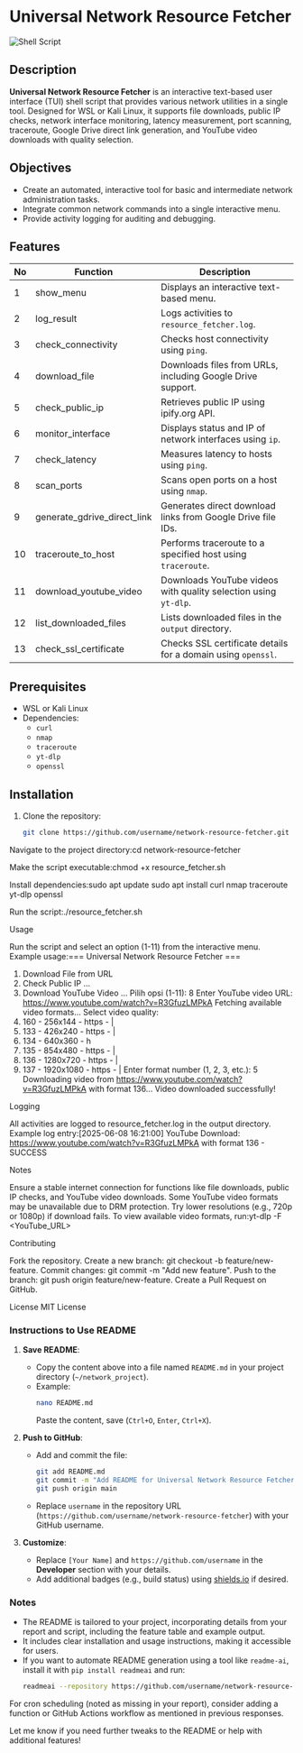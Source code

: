 # Universal Network Resource Fetcher

![Shell Script](https://img.shields.io/badge/language-Shell-blue)

## Description
**Universal Network Resource Fetcher** is an interactive text-based user interface (TUI) shell script that provides various network utilities in a single tool. Designed for WSL or Kali Linux, it supports file downloads, public IP checks, network interface monitoring, latency measurement, port scanning, traceroute, Google Drive direct link generation, and YouTube video downloads with quality selection.

## Objectives
- Create an automated, interactive tool for basic and intermediate network administration tasks.
- Integrate common network commands into a single interactive menu.
- Provide activity logging for auditing and debugging.

## Features
| No | Function                    | Description                                                                 |
|----|-----------------------------|-----------------------------------------------------------------------------|
| 1  | show_menu                   | Displays an interactive text-based menu.                                    |
| 2  | log_result                  | Logs activities to `resource_fetcher.log`.                                  |
| 3  | check_connectivity          | Checks host connectivity using `ping`.                                      |
| 4  | download_file               | Downloads files from URLs, including Google Drive support.                  |
| 5  | check_public_ip             | Retrieves public IP using ipify.org API.                                    |
| 6  | monitor_interface           | Displays status and IP of network interfaces using `ip`.                    |
| 7  | check_latency               | Measures latency to hosts using `ping`.                                     |
| 8  | scan_ports                  | Scans open ports on a host using `nmap`.                                    |
| 9  | generate_gdrive_direct_link | Generates direct download links from Google Drive file IDs.                 |
| 10 | traceroute_to_host          | Performs traceroute to a specified host using `traceroute`.                 |
| 11 | download_youtube_video      | Downloads YouTube videos with quality selection using `yt-dlp`.             |
| 12 | list_downloaded_files       | Lists downloaded files in the `output` directory.                           |
| 13 | check_ssl_certificate       | Checks SSL certificate details for a domain using `openssl`.                |

## Prerequisites
- WSL or Kali Linux
- Dependencies:
  - `curl`
  - `nmap`
  - `traceroute`
  - `yt-dlp`
  - `openssl`

## Installation
1. Clone the repository:
   ```bash
   git clone https://github.com/username/network-resource-fetcher.git


Navigate to the project directory:cd network-resource-fetcher


Make the script executable:chmod +x resource_fetcher.sh


Install dependencies:sudo apt update
sudo apt install curl nmap traceroute yt-dlp openssl


Run the script:./resource_fetcher.sh



Usage

Run the script and select an option (1-11) from the interactive menu.
Example usage:=== Universal Network Resource Fetcher ===
1. Download File from URL
2. Check Public IP
...
8. Download YouTube Video
...
Pilih opsi (1-11): 8
Enter YouTube video URL: https://www.youtube.com/watch?v=R3GfuzLMPkA
Fetching available video formats...
Select video quality:
1. 160 - 256x144 - https - |
2. 133 - 426x240 - https - |
3. 134 - 640x360 - h
4. 135 - 854x480 - https - |
5. 136 - 1280x720 - https - |
6. 137 - 1920x1080 - https - |
Enter format number (1, 2, 3, etc.): 5
Downloading video from https://www.youtube.com/watch?v=R3GfuzLMPkA with format 136...
Video downloaded successfully!



Logging

All activities are logged to resource_fetcher.log in the output directory.
Example log entry:[2025-06-08 16:21:00] YouTube Download: https://www.youtube.com/watch?v=R3GfuzLMPkA with format 136 - SUCCESS



Notes

Ensure a stable internet connection for functions like file downloads, public IP checks, and YouTube video downloads.
Some YouTube video formats may be unavailable due to DRM protection. Try lower resolutions (e.g., 720p or 1080p) if download fails.
To view available video formats, run:yt-dlp -F <YouTube_URL>



Contributing

Fork the repository.
Create a new branch: git checkout -b feature/new-feature.
Commit changes: git commit -m "Add new feature".
Push to the branch: git push origin feature/new-feature.
Create a Pull Request on GitHub.

License
MIT License



### Instructions to Use README
1. **Save README**:
   - Copy the content above into a file named `README.md` in your project directory (`~/network_project`).
   - Example:
     ```bash
     nano README.md
     ```
     Paste the content, save (`Ctrl+O`, `Enter`, `Ctrl+X`).

2. **Push to GitHub**:
   - Add and commit the file:
     ```bash
     git add README.md
     git commit -m "Add README for Universal Network Resource Fetcher"
     git push origin main
     ```
   - Replace `username` in the repository URL (`https://github.com/username/network-resource-fetcher`) with your GitHub username.

3. **Customize**:
   - Replace `[Your Name]` and `https://github.com/username` in the **Developer** section with your details.
   - Add additional badges (e.g., build status) using [shields.io](https://shields.io/) if desired.

### Notes
- The README is tailored to your project, incorporating details from your report and script, including the feature table and example output.
- It includes clear installation and usage instructions, making it accessible for users.
- If you want to automate README generation using a tool like `readme-ai`, install it with `pip install readmeai` and run:
  ```bash
  readmeai --repository https://github.com/username/network-resource-fetcher --output README.md


For cron scheduling (noted as missing in your report), consider adding a function or GitHub Actions workflow as mentioned in previous responses.

Let me know if you need further tweaks to the README or help with additional features!
